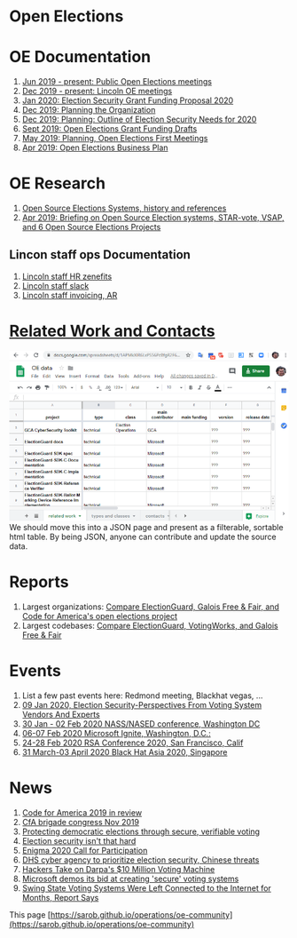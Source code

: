 # Open Elections

# OE Documentation
1. [Jun 2019 - present: Public Open Elections meetings](https://docs.google.com/document/d/19dnBvyUCzGZkBKKSkeLVnRktHQ_OpHdTIthmnxWcWLU/edit?usp=sharing)
1. [Dec 2019 - present: Lincoln OE meetings](https://docs.google.com/document/d/1Ayc5zLKnqbVlv90jlSaASlEhG5U7XSOapHKnVEWa9FI/edit?usp=sharing)
1. [Jan 2020: Election Security Grant Funding Proposal 2020](https://docs.google.com/document/d/1CP1bWHd1jGUM2PL8DNemZ2YxqqNlVTfAL3KLiXV9etk/edit?usp=sharing)
1. [Dec 2019: Planning the Organization](https://docs.google.com/document/d/1mEeXGE0sRmKXX3RnAbf4gXgaKp3X4WRWiJ1G0JUkh1c/edit?usp=sharing)
1. [Dec 2019: Planning: Outline of Election Security Needs for 2020](https://docs.google.com/document/d/1GNWMvz-dliDvWp4uR392-415c71R-11WZK4xnrlGX98/edit?usp=sharing)
1. [Sept 2019: Open Elections Grant Funding Drafts](https://drive.google.com/open?id=17R4Ibhv7djAByH5U_yuP5C5zy7MHXswuML6tRyjCPmw)
1. [May 2019: Planning, Open Elections First Meetings](https://docs.google.com/document/d/1wX7UctI4FiD2FPkM7_iRvvNzMGfRxPh9T1Ij4rvDcQM/edit?usp=sharing)
1. [Apr 2019: Open Elections Business Plan](https://drive.google.com/open?id=1UzwmzwzxRVY3KtWBnFttjjX0feWXqG5GThJfs1FkHSc)

# OE Research
1. [Open Source Elections Systems, history and references](https://docs.google.com/document/d/1J-sUHg8EyIgPNPFrGlVok6MK1y1DrFDn6OnllC-7HEA/edit?usp=sharing)
1. [Apr 2019: Briefing on Open Source Election systems, STAR-vote, VSAP, and 6 Open Source Elections Projects](https://osvtac.github.io/files/meetings/2019/2019-05-14/packet/OSV_State_of_the_Art_Brief_for_TAC_Review.pdf)

## Lincon staff ops Documentation
1. [Lincoln staff HR zenefits](https://secure.zenefits.com/)
1. [Lincoln staff slack](https://lincoln-labs.slack.com/)
1. [Lincoln staff invoicing, AR](http://bill.com/)

# [Related Work and Contacts](https://docs.google.com/spreadsheets/d/1APMkXIR6LxPS56PcBfgR2F619AZ_ECWsh_eXlkU1Hzo/edit?usp=sharing)
[![gsheet](oe-data.png "OE data gsheet")](https://docs.google.com/spreadsheets/d/1APMkXIR6LxPS56PcBfgR2F619AZ_ECWsh_eXlkU1Hzo/edit?usp=sharing)
We should move this into a JSON page and present as a filterable, sortable html table. By being JSON, anyone can contribute and update the source data.

# Reports
1. Largest organizations: [Compare ElectionGuard, Galois Free & Fair, and Code for America's open elections project](https://www.openhub.net/p/_compare?project_1=Free+and+Fair&project_2=openelections-project&project_0=ElectionGuard)
1. Largest codebases: [Compare ElectionGuard, VotingWorks, and Galois Free & Fair](https://www.openhub.net/p/_compare?project_0=ElectionGuard&project_1=VotingWorks&project_2=Free+and+Fair)

# Events
1. List a few past events here: Redmond meeting, Blackhat vegas, ...
1. [09 Jan 2020, Election Security-Perspectives From Voting System Vendors And Experts](https://cha.house.gov/committee-activity/hearings/2020-election-security-perspectives-voting-system-vendors-and-experts)
1. [30 Jan - 02 Feb 2020 NASS/NASED conference, Washington DC](https://www.nass.org/events/nass-2020-winter-conference)
1. [06-07 Feb 2020 Microsoft Ignite, Washington, D.C.: ](https://www.microsoft.com/en-us/ignite-the-tour/washington-dc)
1. [24-28 Feb 2020 RSA Conference 2020, San Francisco, Calif](https://www.rsaconference.com/usa)
1. [31 March-03 April 2020 Black Hat Asia 2020, Singapore](https://www.blackhat.com/asia-20/)

# News
1. [Code for America 2019 in review](https://medium.com/code-for-america/the-year-in-review-at-code-for-america-b52b2726aad8)
1. [CfA brigade congress Nov 2019](https://medium.com/code-for-america/growing-the-civic-tech-movement-68f5ab5ac2ae)
1. [Protecting democratic elections through secure, verifiable voting](https://blogs.microsoft.com/on-the-issues/2019/05/06/protecting-democratic-elections-through-secure-verifiable-voting/)
1. [Election security isn't that hard](https://www.politico.com/agenda/story/2019/09/10/election-security-000954)
1. [Enigma 2020 Call for Participation](https://www.usenix.org/conference/enigma2020/call-for-participation)
1. [DHS cyber agency to prioritize election security, Chinese threats](https://thehill.com/policy/cybersecurity/458487-dhs-cyber-agency-to-prioritize-election-security-chinese-threats)
1. [Hackers Take on Darpa's $10 Million Voting Machine](https://www.wired.com/story/darpa-voting-machine-defcon-voting-village-hackers)
1. [Microsoft demos its bid at creating 'secure' voting systems](https://www.engadget.com/2019/07/17/microsoft-demos-electionguard/)
1. [Swing State Voting Systems Were Left Connected to the Internet for Months, Report Says](https://fortune.com/2019/08/08/swing-state-voting-systems-connected-internet-vice-report/)

This page [https://sarob.github.io/operations/oe-community](https://sarob.github.io/operations/oe-community)
